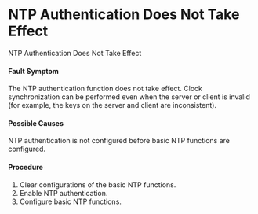 NTP Authentication Does Not Take Effect
=======================================

NTP Authentication Does Not Take Effect

#### Fault Symptom

The NTP authentication function does not take effect. Clock synchronization can be performed even when the server or client is invalid (for example, the keys on the server and client are inconsistent).


#### Possible Causes

NTP authentication is not configured before basic NTP functions are configured.


#### Procedure

1. Clear configurations of the basic NTP functions.
2. Enable NTP authentication.
3. Configure basic NTP functions.